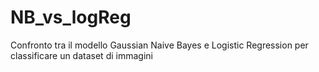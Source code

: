 # NB_vs_logReg
Confronto tra il modello Gaussian Naive Bayes e Logistic Regression per classificare un dataset di immagini
